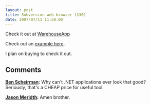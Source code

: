 ```yaml
---
layout: post
title: Subversion web browser ($30)
date: 2007/07/11 11:50:00
---
```



Check it out at [WarehouseApp](http://warehouseapp.com/)

Check out an [example here](http://projects.wh.techno-weenie.net/browser). 

I plan on buying to check it out.

## Comments

**[Ben Scheirman](#54 "2007-07-11 15:28:51"):** Why can't .NET applications ever look that good? Seriously, that's a CHEAP price for useful tool.

**[Jason Meridth](#55 "2007-07-11 16:21:58"):** Amen brother.

